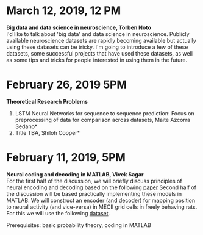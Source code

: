# March 12, 2019, 12 PM
**Big data and data science in neuroscience, Torben Noto**</br>
I'd like to talk about 'big data' and data science in neuroscience. Publicly available neuroscience datasets are rapidly becoming available but actually using these datasets can be tricky. I'm going to introduce a few of these datasets, some successful projects that have used these datasets, as well as some tips and tricks for people interested in using them in the future.


# February 26, 2019 5PM
**Theoretical Research Problems** </br>
1. LSTM Neural Networks for sequence to sequence prediction: Focus on preprocessing of data for comparison across datasets, Maite Azcorra Sedano*</br>
2. Title TBA, Shiloh Cooper*


# February 11, 2019, 5PM
**Neural coding and decoding in MATLAB, Vivek Sagar** </br>
For the first half of the discussion, we will briefly discuss principles of neural encoding and decoding based on the following [paper](https://www.sciencedirect.com/science/article/pii/S0079612306650310)
Second half of the discussion will be based practically implementing these models in MATLAB. We will construct an encoder (and decoder) for mapping position to neural activity (and vice-versa) in MECII grid cells in freely behaving rats. For this we will use the following [dataset](https://www.ntnu.edu/kavli/research/grid-cell-data).

Prerequisites: basic probability theory, coding in MATLAB
